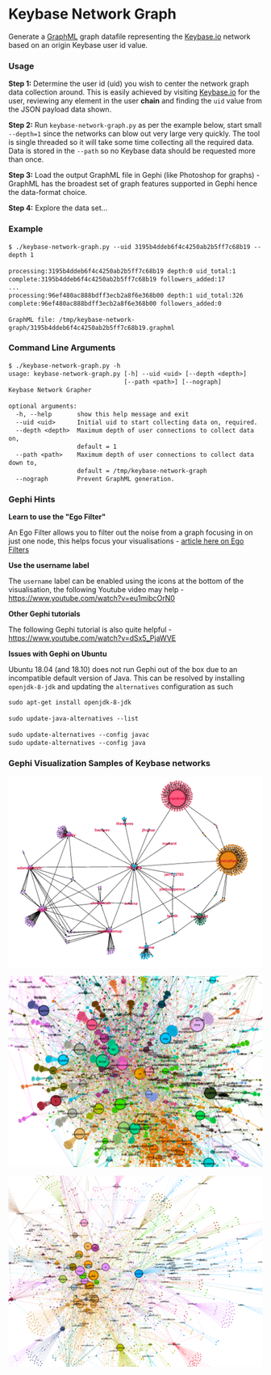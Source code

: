 # Keybase Network Graph

Generate a [GraphML](http://graphml.graphdrawing.org/) graph datafile representing the [Keybase.io](https://keybase.io) 
network based on an origin Keybase user id value.

### Usage
**Step 1:** Determine the user id (uid) you wish to center the network graph data collection around.  This is easily 
achieved by visiting [Keybase.io](https://keybase.io) for the user, reviewing any element in the user **chain** and 
finding the `uid` value from the JSON payload data shown.

**Step 2:** Run `keybase-network-graph.py` as per the example below, start small `--depth=1` since the networks can 
blow out very large very quickly.  The tool is single threaded so it will take some time collecting all the required
data.  Data is stored in the `--path` so no Keybase data should be requested more than once. 

**Step 3:** Load the output GraphML file in Gephi (like Photoshop for graphs) - GraphML has the broadest set of 
graph features supported in Gephi hence the data-format choice.

**Step 4:** Explore the data set...


### Example
```commandline
$ ./keybase-network-graph.py --uid 3195b4ddeb6f4c4250ab2b5ff7c68b19 --depth 1

processing:3195b4ddeb6f4c4250ab2b5ff7c68b19 depth:0 uid_total:1
complete:3195b4ddeb6f4c4250ab2b5ff7c68b19 followers_added:17
...
processing:96ef480ac888bdff3ecb2a8f6e368b00 depth:1 uid_total:326
complete:96ef480ac888bdff3ecb2a8f6e368b00 followers_added:0

GraphML file: /tmp/keybase-network-graph/3195b4ddeb6f4c4250ab2b5ff7c68b19.graphml
```

### Command Line Arguments
```commandline
$ ./keybase-network-graph.py -h
usage: keybase-network-graph.py [-h] --uid <uid> [--depth <depth>]
                                [--path <path>] [--nograph]
Keybase Network Grapher

optional arguments:
  -h, --help       show this help message and exit
  --uid <uid>      Initial uid to start collecting data on, required.
  --depth <depth>  Maximum depth of user connections to collect data on,
                   default = 1
  --path <path>    Maximum depth of user connections to collect data down to,
                   default = /tmp/keybase-network-graph
  --nograph        Prevent GraphML generation.
```

### Gephi Hints
**Learn to use the "Ego Filter"**

An Ego Filter allows you to filter out the noise from a graph focusing in on just one node, this helps focus your 
visualisations - [article here on Ego Filters](https://markhneedham.com/blog/2012/04/30/gephi-centring-a-graph-around-an-individual-node/)

**Use the username label**

The `username` label can be enabled using the icons at the bottom of the visualisation, the following Youtube video may
help - https://www.youtube.com/watch?v=eu1mibcOrN0

**Other Gephi tutorials**

The following Gephi tutorial is also quite helpful - https://www.youtube.com/watch?v=dSx5_PjaWVE

**Issues with Gephi on Ubuntu**

Ubuntu 18.04 (and 18.10) does not run Gephi out of the box due to an incompatible default version of Java.  This can be
resolved by installing `openjdk-8-jdk` and updating the `alternatives` configuration as such
```commandline
sudo apt-get install openjdk-8-jdk

sudo update-java-alternatives --list

sudo update-alternatives --config javac
sudo update-alternatives --config java
```

### Gephi Visualization Samples of Keybase networks
![screenshot_101043.png](assets/screenshot_101043.png)

![screenshot_074349.png](assets/screenshot_074349.png)

![screenshot_075321.png](assets/screenshot_075321.png)

